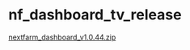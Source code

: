 # nf_dashboard_tv_release



[nextfarm_dashboard_v1.0.44.zip](https://github.com/user-attachments/files/16990454/nextfarm_dashboard_v1.0.44.zip)
